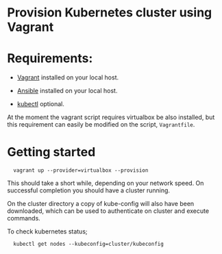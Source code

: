 Provision Kubernetes cluster using Vagrant
===========================================

# Requirements:

* [Vagrant](https://developer.hashicorp.com/vagrant/docs/installation) installed on your local host.

* [Ansible](https://docs.ansible.com/ansible/latest/installation_guide/intro_installation.html) installed on your local host.

* [kubectl](https://kubernetes.io/docs/tasks/tools/install-kubectl-linux/#install-using-native-package-management) optional.

At the moment the vagrant script requires virtualbox be also installed, but this requirement
can easily be modified on the script, `Vagrantfile`.

# Getting started

```commandline
  vagrant up --provider=virtualbox --provision
```

This should take a short while, depending on your network speed. On successful completion you should have a cluster running. 

On the cluster directory a copy of kube-config will also have been downloaded, which can be used to authenticate on cluster and execute commands.

To check kubernetes status;

```commandline
  kubectl get nodes --kubeconfig=cluster/kubeconfig
```


